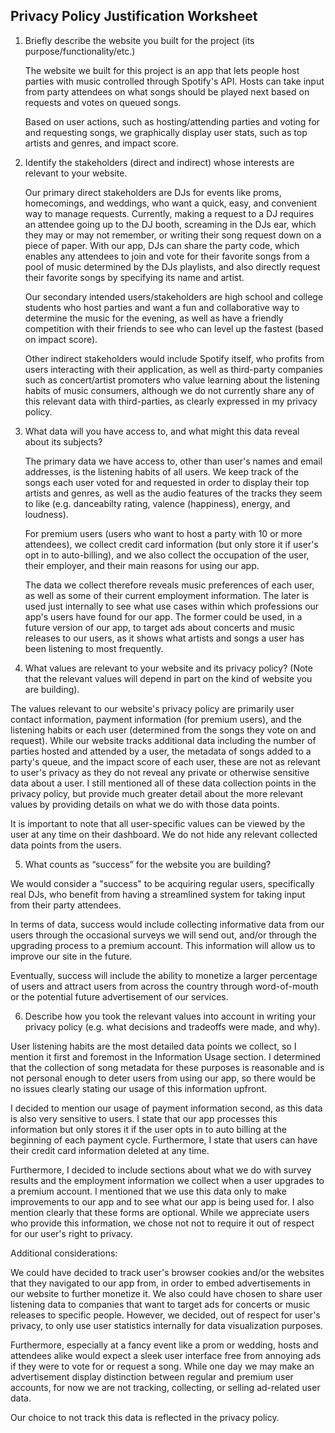 ## Privacy Policy Justification Worksheet

1. Briefly describe the website you built for the project (its
purpose/functionality/etc.)

   The website we built for this project is an app that lets people
   host parties with music controlled through Spotify's API. Hosts can
   take input from party attendees on what songs should be played next
   based on requests and votes on queued songs.

   Based on user actions, such as hosting/attending parties and voting
   for and requesting songs, we graphically display user stats, such
   as top artists and genres, and impact score.

2. Identify the stakeholders (direct and indirect) whose interests are
relevant to your website.

   Our primary direct stakeholders are DJs for events like proms,
   homecomings, and weddings, who want a quick, easy, and convenient
   way to manage requests.  Currently, making a request to a DJ
   requires an attendee going up to the DJ booth, screaming in the DJs
   ear, which they may or may not remember, or writing their song
   request down on a piece of paper. With our app, DJs can share the
   party code, which enables any attendees to join and vote for their
   favorite songs from  a pool of music determined by the DJs
   playlists, and also directly request their favorite songs by
   specifying its name and artist.

   Our secondary intended users/stakeholders are high school and
   college students who host parties and want a fun and collaborative
   way to determine the music for the evening, as well as have a
   friendly competition with their friends to see who can level up the
   fastest (based on impact score).

   Other indirect stakeholders would include Spotify itself, who
   profits from users interacting with their application, as well as
   third-party companies such as concert/artist promoters who value
   learning about the listening habits of music consumers, although we
   do not currently share any of this relevant data with
   third-parties, as clearly expressed in my privacy policy.

3. What data will you have access to, and what might this data reveal
about its subjects?

   The primary data we have access to, other than user's names and
   email addresses, is the listening habits of all users. We keep
   track of the songs each user voted for and requested in order to
   display their top artists and genres, as well as the audio features
   of the tracks they seem to like (e.g. danceabilty rating, valence
   (happiness), energy, and loudness).

   For premium users (users who want to host a party with 10 or more
   attendees), we collect credit card information (but only store it
   if user's opt in to auto-billing), and we also collect the
   occupation of the user, their employer, and their main reasons for
   using our app.

   The data we collect therefore reveals music preferences of each
   user, as well as some of their current employment information. The
   later is used just internally to see what use cases within which
   professions our app's users have found for our app. The former
   could be used, in a future version of our app, to target ads about
   concerts and music releases to our users, as it shows what artists
   and songs a user has been listening to most frequently.

4. What values are relevant to your website and its privacy policy?
(Note that the relevant values will depend in part on the kind of
website you are building).

  The values relevant to our website's privacy policy are primarily
  user contact information, payment information (for premium users),
  and the listening habits or each user (determined from the songs
  they vote  on and request). While our website tracks additional data
  including the number of parties hosted and attended by a user, the
  metadata of songs added to a party's queue, and the impact score of
  each user, these are not as relevant to user's privacy as they do
  not reveal any private or otherwise sensitive data about a user. I
  still mentioned all of these data collection points in the privacy
  policy, but provide much greater detail about the more relevant
  values by providing details on what we do with those data points.

  It is important to note that all user-specific values can  be viewed
  by the user at any time on their dashboard. We do not hide any
  relevant collected data points from the users.

5. What counts as “success” for the website you are building?

  We would consider a "success" to be acquiring regular users,
  specifically real DJs, who benefit from having a streamlined system
  for taking  input from their party attendees.

  In terms of data, success would include collecting informative data
  from our users through the occasional surveys we will send out,
  and/or through the upgrading process to a premium account. This
  information will allow us to improve our site in the future.  

  Eventually, success will include the ability to monetize a larger
  percentage of users and attract users from across the country
  through word-of-mouth or the potential future advertisement of our
  services.

6. Describe how you took the relevant values into account in writing
your privacy policy (e.g. what decisions and tradeoffs were made, and
why).

  User listening habits are the most detailed data points we collect,
  so I mention it first and foremost in the Information Usage section.
  I determined that the collection of song metadata for these purposes
  is reasonable and is not personal enough to deter users from using
  our app, so there would be no issues clearly stating our usage of
  this information upfront.

  I decided to mention our usage of payment information second, as
  this data is also very sensitive to users. I state that our app
  processes this information but only stores it if the user opts in to
  auto billing at the beginning of each payment cycle. Furthermore, I
  state that users can  have their credit card information deleted at
  any time.

  Furthermore, I decided to include sections about what we do with
  survey results and the employment information we collect when a
  user upgrades to a premium account. I mentioned that we use this
  data only to make improvements to our app and to see what our app is
  being used for. I also mention clearly that these forms are
  optional. While we appreciate users who provide this information, we
  chose not not to require it out of respect for our user's right to
  privacy.

  Additional considerations:

  We could have decided to track user's browser cookies and/or the
  websites that they navigated to our app from, in order to embed
  advertisements in our website to further monetize it. We also could
  have chosen to share user listening data to companies that want to
  target ads for concerts or music releases to specific people.
  However, we decided, out of respect for user's privacy, to only use
  user statistics internally for data visualization purposes.

  Furthermore, especially at a fancy event like a prom or wedding,
  hosts and attendees alike would expect a sleek user interface free
  from annoying ads if they were to vote for or request a song. While
  one day we may make an advertisement display distinction between
  regular and premium user accounts, for now we are not tracking,
  collecting, or selling ad-related user data.

  Our choice to not track this data is reflected in the privacy
  policy.
